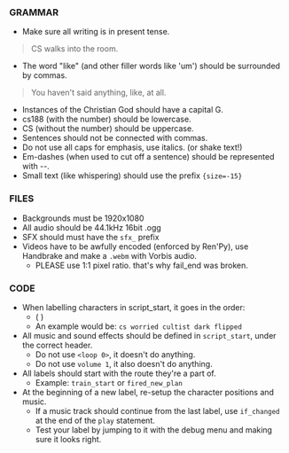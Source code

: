 ### GRAMMAR
- Make sure all writing is in present tense.
> CS walks into the room.
- The word "like" (and other filler words like 'um') should be surrounded by commas.
> You haven't said anything, like, at all.

- Instances of the Christian God should have a capital G.
- cs188 (with the number) should be lowercase.
- CS (without the number) should be uppercase.
- Sentences should not be connected with commas.
- Do not use all caps for emphasis, use italics. (or shake text!)
- Em-dashes (when used to cut off a sentence) should be represented with --.
- Small text (like whispering) should use the prefix `{size=-15}`

### FILES
- Backgrounds must be 1920x1080
- All audio should be 44.1kHz 16bit .ogg 
- SFX should must have the `sfx_` prefix
- Videos have to be awfully encoded (enforced by Ren'Py), use Handbrake and make a `.webm` with Vorbis audio.
    - PLEASE use 1:1 pixel ratio. that's why fail_end was broken.

### CODE
- When labelling characters in script_start, it goes in the order:
    - (<character> <emotion> <outfit> <time> <flipped>)
    - An example would be: `cs worried cultist dark flipped`
- All music and sound effects should be defined in `script_start`, under the correct header.
    - Do not use `<loop 0>`, it doesn't do anything.
    - Do not use `volume 1`, it also doesn't do anything.
- All labels should start with the route they're a part of.
    - Example: `train_start` or `fired_new_plan`
- At the beginning of a new label, re-setup the character positions and music.
    - If a music track should continue from the last label, use `if_changed` at the end of the `play` statement.
    - Test your label by jumping to it with the debug menu and making sure it looks right.